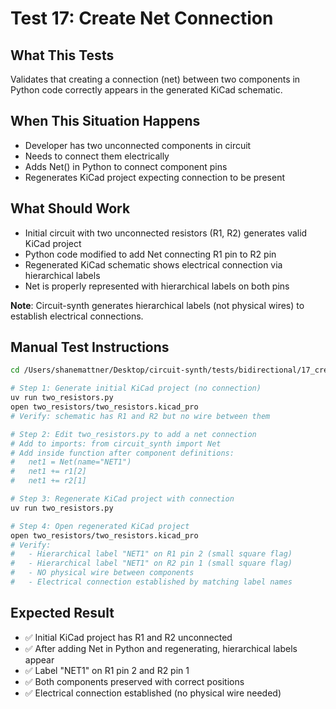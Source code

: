 # Test 17: Create Net Connection

## What This Tests
Validates that creating a connection (net) between two components in Python code correctly appears in the generated KiCad schematic.

## When This Situation Happens
- Developer has two unconnected components in circuit
- Needs to connect them electrically
- Adds Net() in Python to connect component pins
- Regenerates KiCad project expecting connection to be present

## What Should Work
- Initial circuit with two unconnected resistors (R1, R2) generates valid KiCad project
- Python code modified to add Net connecting R1 pin to R2 pin
- Regenerated KiCad schematic shows electrical connection via hierarchical labels
- Net is properly represented with hierarchical labels on both pins

**Note**: Circuit-synth generates hierarchical labels (not physical wires) to establish electrical connections.

## Manual Test Instructions

```bash
cd /Users/shanemattner/Desktop/circuit-synth/tests/bidirectional/17_create_net

# Step 1: Generate initial KiCad project (no connection)
uv run two_resistors.py
open two_resistors/two_resistors.kicad_pro
# Verify: schematic has R1 and R2 but no wire between them

# Step 2: Edit two_resistors.py to add a net connection
# Add to imports: from circuit_synth import Net
# Add inside function after component definitions:
#   net1 = Net(name="NET1")
#   net1 += r1[2]
#   net1 += r2[1]

# Step 3: Regenerate KiCad project with connection
uv run two_resistors.py

# Step 4: Open regenerated KiCad project
open two_resistors/two_resistors.kicad_pro
# Verify:
#   - Hierarchical label "NET1" on R1 pin 2 (small square flag)
#   - Hierarchical label "NET1" on R2 pin 1 (small square flag)
#   - NO physical wire between components
#   - Electrical connection established by matching label names
```

## Expected Result

- ✅ Initial KiCad project has R1 and R2 unconnected
- ✅ After adding Net in Python and regenerating, hierarchical labels appear
- ✅ Label "NET1" on R1 pin 2 and R2 pin 1
- ✅ Both components preserved with correct positions
- ✅ Electrical connection established (no physical wire needed)
